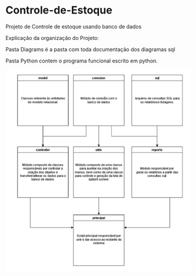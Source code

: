 # Controle-de-Estoque
Projeto de Controle de estoque usando banco de dados

Explicação da organização do Projeto:

Pasta Diagrams é a pasta com toda documentação dos diagramas sql

Pasta Python contem o programa funcional escrito em python.

![Project Schematic.png](Python/utils/Project%20Schematic.png)


